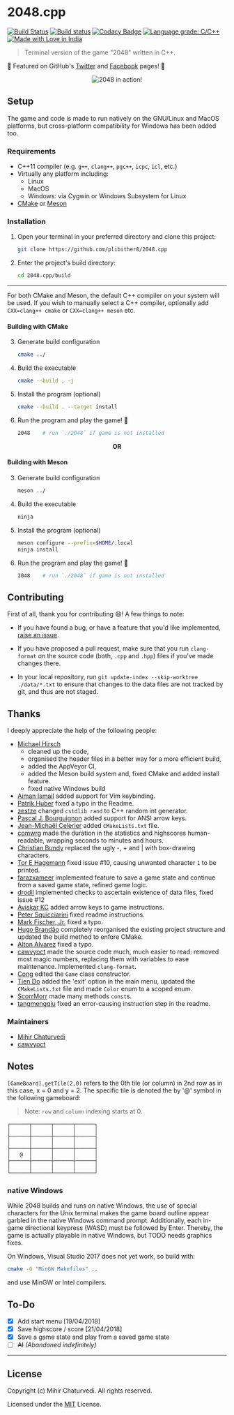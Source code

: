 # 2048.cpp

[![Build Status](https://travis-ci.org/plibither8/2048.cpp.svg?branch=master)](https://travis-ci.org/plibither8/2048.cpp)
[![Build status](https://ci.appveyor.com/api/projects/status/sljhlvcx8k11ckw7?svg=true)](https://ci.appveyor.com/project/plibither8/2048-cpp)
[![Codacy Badge](https://api.codacy.com/project/badge/Grade/b37414d66e7d4146bf72a4a467fdc84d)](https://app.codacy.com/app/plibither8/2048.cpp?utm_source=github.com&utm_medium=referral&utm_content=plibither8/2048.cpp&utm_campaign=Badge_Grade_Dashboard)
[![Language grade: C/C++](https://img.shields.io/lgtm/grade/cpp/g/plibither8/2048.cpp.svg?logo=lgtm&logoWidth=18)](https://lgtm.com/projects/g/plibither8/2048.cpp/context:cpp)
[![Made with Love in India](https://madewithlove.org.in/badge.svg)](https://madewithlove.org.in/)

> Terminal version of the game "2048" written in C++.

:tada: Featured on GitHub's [Twitter](https://twitter.com/github/status/1017094930991370240) and [Facebook](https://www.facebook.com/GitHub/videos/1433491453419807/) pages! :tada:

<p align="center">
    <img align="center" alt="2048 in action!" src="assets/demo.gif"></img>
</p>

## Setup

The game and code is made to run natively on the GNU/Linux and MacOS platforms, but cross-platform compatibility for Windows has been added too.

### Requirements

* C++11 compiler (e.g. `g++`, `clang++`, `pgc++`, `icpc`, `icl`, etc.)
* Virtually any platform including:
  * Linux
  * MacOS
  * Windows: via Cygwin or Windows Subsystem for Linux
* [CMake](https://cmake.org/) or [Meson](https://mesonbuild.com/)

### Installation

1. Open your terminal in your preferred directory and clone this project:

    ```sh
    git clone https://github.com/plibither8/2048.cpp
    ```
2. Enter the project's build directory:

    ```sh
    cd 2048.cpp/build
    ```

---

For both CMake and Meson, the default C++ compiler on your system will be used.
If you wish to manually select a C++ compiler, optionally add `CXX=clang++ cmake` or `CXX=clang++ meson` etc.

#### Building with CMake

3. Generate build configuration

    ```sh
    cmake ../
    ```
4. Build the executable

    ```sh
    cmake --build . -j
    ```
5. Install the program (optional)

    ```sh
    cmake --build . --target install
    ```

6. Run the program and play the game! :tada:

    ```sh
    2048    # run `./2048` if game is not installed
    ```

<p align="center">
    <b>OR</b>
</p>

#### Building with Meson

3. Generate build configuration

    ```sh
    meson ../
    ```
4. Build the executable

    ```sh
    ninja
    ```
5. Install the program (optional)

    ```sh
    meson configure --prefix=$HOME/.local
    ninja install
    ```

6. Run the program and play the game! :tada:

    ```sh
    2048    # run `./2048` if game is not installed
    ```

## Contributing

First of all, thank you for contributing :smile:! A few things to note:

* If you have found a bug, or have a feature that you'd like implemented, [raise an issue](https://github.com/plibither8/2048.cpp/issues).

* If you have proposed a pull request, make sure that you run `clang-format` on the source code (both, `.cpp` and `.hpp`) files if you've made changes there.

* In your local repository, run `git update-index --skip-worktree ./data/*.txt` to ensure that changes to the data files are not tracked by git, and thus are not staged.

## Thanks

I deeply appreciate the help of the following people:

* [Michael Hirsch](https://github.com/scivision)
  * cleaned up the code,
  * organised the header files in a better way for a more efficient build,
  * added the AppVeyor CI,
  * added the Meson build system and, fixed CMake and added install feature.
  * fixed native Windows build
* [Aiman Ismail](https://github.com/pokgak) added support for Vim keybinding.
* [Patrik Huber](https://github.com/patrikhuber) fixed a typo in the Readme.
* [zestze](https://github.com/zestze) changed `cstdlib rand` to C++ random int generator.
* [Pascal J. Bourguignon](https://github.com/informatimago) added support for ANSI arrow keys.
* [Jean-Michaël Celerier](https://github.com/jcelerier) added `CMakeLists.txt` file.
* [comwrg](https://github.com/comwrg) made the duration in the statistics and highscores human-readable, wrapping seconds to minutes and hours.
* [Christian Bundy](https://github.com/christianbundy) replaced the ugly -, + and | with box-drawing characters.
* [Tor E Hagemann](https://github.com/hagemt) fixed issue #10, causing unwanted character `1` to be printed.
* [farazxameer](https://github.com/farazxameer) implemented feature to save a game state and continue from a saved game state, refined game logic.
* [drodil](https://github.com/drodil) implemented checks to ascertain existence of data files, fixed issue #12
* [Aviskar KC](https://github.com/aviskarkc10) added arrow keys to game instructions.
* [Peter Squicciarini](https://github.com/stripedpajamas) fixed readme instructions.
* [Mark Fischer, Jr.](https://github.com/flyingfisch) fixed a typo.
* [Hugo Brandão](https://github.com/jhugobb) completely reorganised the existing project structure and updated the build method to enfore CMake.
* [Alton Alvarez](https://github.com/mathematicalist) fixed a typo.
* [cawvyoct](https://github.com/cawvyoct) made the source code much, much easier to read: removed most magic numbers, replacing them with variables to ease maintenance. Implemented `clang-format`.
* [Cong](https://github.com/cxong) edited the `Game` class constructor.
* [Tien Do](https://github.com/tiendq) added the 'exit' option in the main menu, updated the `CMakeLists.txt` file and made `Color` enum to a scoped enum.
* [ScorrMorr](https://github.com/ScorrMorr) made many methods `const`s.
* [tangmengqiu](https://github.com/tangmengqiu) fixed an error-causing instruction step in the readme.

### Maintainers

* [Mihir Chaturvedi](https://github.com/plibither8)
* [cawvyoct](https://github.com/cawvyoct)

## Notes

`[GameBoard].getTile(2,0)` refers to the 0th tile (or column) in 2nd row as in this case, x = 0 and y = 2. The specific tile is denoted the by '@' symbol in the following gameboard:

> Note: `row` and `column` indexing starts at 0.

```plaintext
┌──────┬──────┬──────┬──────┐
│      │      │      │      │
├──────┼──────┼──────┼──────┤
│      │      │      │      │
├──────┼──────┼──────┼──────┤
│   @  │      │      │      │
├──────┼──────┼──────┼──────┤
│      │      │      │      │
└──────┴──────┴──────┴──────┘
```

### native Windows

While 2048 builds and runs on native Windows, the use of special characters for the Unix terminal makes the game board outline appear garbled in the native Windows command prompt.
Additionally, each in-game directional keypress (WASD) must be followed by Enter.
Thereby, the game is actually playable in native Windows, but TODO needs graphics fixes.

On Windows, Visual Studio 2017 does not yet work, so build with:
```sh
cmake -G "MinGW Makefiles" ..
```
and use MinGW or Intel compilers.

## To-Do

- [x] Add start menu [19/04/2018]
- [x] Save highscore / score [21/04/2018]
- [x] Save a game state and play from a saved game state
- [ ] ~~AI~~ *(Abandoned indefinitely)*

---

## License

Copyright (c) Mihir Chaturvedi. All rights reserved.

Licensed under the [MIT](LICENSE) License.
